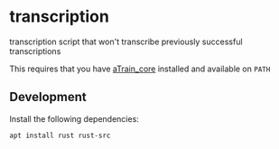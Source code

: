 # transcription
transcription script that won't transcribe previously successful transcriptions

This requires that you have [aTrain_core](https://github.com/JuergenFleiss/atrain_core) installed and available on `PATH`


## Development

Install the following dependencies:

```bash
apt install rust rust-src

```
